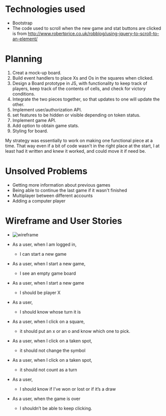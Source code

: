 # Technologies used
- Bootstrap
- The code used to scroll when the new game and stat buttons are clicked is from http://www.robertprice.co.uk/robblog/using-jquery-to-scroll-to-an-element/

# Planning
1. Creat a mock-up board.
2. Build event handlers to place Xs and Os in the squares when clicked.
3. Design a Board prototype in JS, with functionality to keep track of players, keep track of the contents of cells, and check for victory conditions.
4. Integrate the two pieces together, so that updates to one will update the other.
5. Implement user/authorization API.
6. set features to be hidden or visible depending on token status.
7. Implement game API.
8. Add option to obtain game stats.
9. Styling for board.

My strategy was essentially to work on making one functional piece at a time. That way even if a bit of code wasn't in the right place at the start, I at least had it written and knew it worked, and could move it if need be.

# Unsolved Problems
- Getting more information about previous games
- Being able to continue the last game if it wasn't finished
- Multiplayer between different accounts
- Adding a computer player

# Wireframe and User Stories

- ![wireframe](https://i.imgur.com/S0dNwyV.jpg "Tic Tac Toe wireframe")

- As a user, when I am logged in,
  - I can start a new game
- As a user, when I start a new game,
	- I see an empty game board
- As a user, when I start a new game
  - I should be player X
- As a user,
  - I should know whose turn it is
- As a user, when I click on a square,
  - it should put an x or an o and know which one to pick.
- As a user, when I click on a taken spot,
  - it should not change the symbol
- As a user, when I click on a taken spot,
  - it should not count as a turn
- As a user,
  - I should know if I’ve won or lost or if it’s a draw
- As a user, when the game is over
  - I shouldn’t be able to keep clicking.
